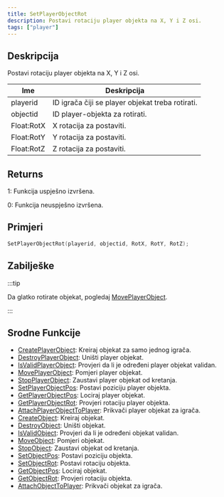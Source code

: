 ```yaml
---
title: SetPlayerObjectRot
description: Postavi rotaciju player objekta na X, Y i Z osi.
tags: ["player"]
---
```


## Deskripcija

Postavi rotaciju player objekta na X, Y i Z osi.

| Ime        | Deskripcija                                      |
| ---------- | ------------------------------------------------ |
| playerid   | ID igrača čiji se player objekat treba rotirati. |
| objectid   | ID player-objekta za rotirati.                   |
| Float:RotX | X rotacija za postaviti.                         |
| Float:RotY | Y rotacija za postaviti.                         |
| Float:RotZ | Z rotacija za postaviti.                         |

## Returns

1: Funkcija uspješno izvršena.

0: Funkcija neuspješno izvršena.

## Primjeri

```c
SetPlayerObjectRot(playerid, objectid, RotX, RotY, RotZ);
```

## Zabilješke

:::tip

Da glatko rotirate objekat, pogledaj [MovePlayerObject](MovePlayerObject).

:::

## Srodne Funkcije

- [CreatePlayerObject](CreatePlayerObject): Kreiraj objekat za samo jednog igrača.
- [DestroyPlayerObject](DestroyPlayerObject): Uništi player objekat.
- [IsValidPlayerObject](IsValidPlayerObject): Provjeri da li je određeni player objekat validan.
- [MovePlayerObject](MovePlayerObject): Pomjeri player objekat.
- [StopPlayerObject](StopPlayerObject): Zaustavi player objekat od kretanja.
- [SetPlayerObjectPos](SetPlayerObjectPos): Postavi poziciju player objekta.
- [GetPlayerObjectPos](GetPlayerObjectPos): Lociraj player objekat.
- [GetPlayerObjectRot](GetPlayerObjectRot): Provjeri rotaciju player objekta.
- [AttachPlayerObjectToPlayer](AttachPlayerObjectToPlayer): Prikvači player objekat za igrača.
- [CreateObject](CreateObject): Kreiraj objekat.
- [DestroyObject](DestroyObject): Uništi objekat.
- [IsValidObject](IsValidObject): Provjeri da li je određeni objekat validan.
- [MoveObject](MoveObject): Pomjeri objekat.
- [StopObject](StopObject): Zaustavi objekat od kretanja.
- [SetObjectPos](SetObjectPos): Postavi poziciju objekta.
- [SetObjectRot](SetObjectRot): Postavi rotaciju objekta.
- [GetObjectPos](GetObjectPos): Lociraj objekat.
- [GetObjectRot](GetObjectRot): Provjeri rotaciju objekta.
- [AttachObjectToPlayer](AttachObjectToPlayer): Prikvači objekat za igrača.

